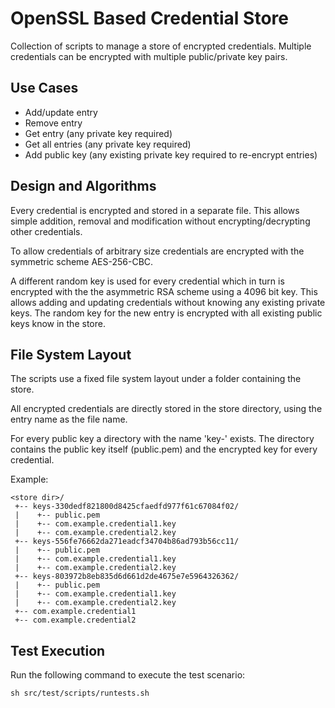OpenSSL Based Credential Store
==============================

Collection of scripts to manage a store of encrypted credentials. Multiple
credentials can be encrypted with multiple public/private key pairs.

Use Cases
---------

* Add/update entry
* Remove entry
* Get entry (any private key required)
* Get all entries (any private key required)
* Add public key (any existing private key required to re-encrypt entries)


Design and Algorithms
---------------------

Every credential is encrypted and stored in a separate file. This allows simple
addition, removal and modification without encrypting/decrypting other
credentials.

To allow credentials of arbitrary size credentials are encrypted with the
symmetric scheme AES-256-CBC.

A different random key is used for every credential which in turn is encrypted
with the the asymmetric RSA scheme using a 4096 bit key. This allows adding and
updating credentials without knowing any existing private keys. The random key
for the new entry is encrypted with all existing public keys know in the store.


File System Layout
------------------

The scripts use a fixed file system layout under a folder containing the store.

All encrypted credentials are directly stored in the store directory, using the
entry name as the file name.

For every public key a directory with the name 'key-<fingerprint>' exists. The
directory contains the public key itself (public.pem) and the encrypted key for
every credential.

Example:

```
<store dir>/
 +-- keys-330dedf821800d8425cfaedfd977f61c67084f02/
 |    +-- public.pem
 |    +-- com.example.credential1.key
 |    +-- com.example.credential2.key
 +-- keys-556fe76662da271eadcf34704b86ad793b56cc11/
 |    +-- public.pem
 |    +-- com.example.credential1.key
 |    +-- com.example.credential2.key
 +-- keys-803972b8eb835d6d661d2de4675e7e5964326362/
 |    +-- public.pem
 |    +-- com.example.credential1.key
 |    +-- com.example.credential2.key
 +-- com.example.credential1
 +-- com.example.credential2
```

Test Execution
--------------

Run the following command to execute the test scenario:

```
sh src/test/scripts/runtests.sh
```